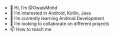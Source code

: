 - 👋 Hi, I’m @OwaisMohd
- 👀 I’m interested in Android, Kotlin, Java
- 🌱 I’m currently learning Android Development
- 💞️ I’m looking to collaborate on different projects
- 📫 How to reach me 

<!---
OwaisMohd/OwaisMohd is a ✨ special ✨ repository because its `README.md` (this file) appears on your GitHub profile.
You can click the Preview link to take a look at your changes.
--->
